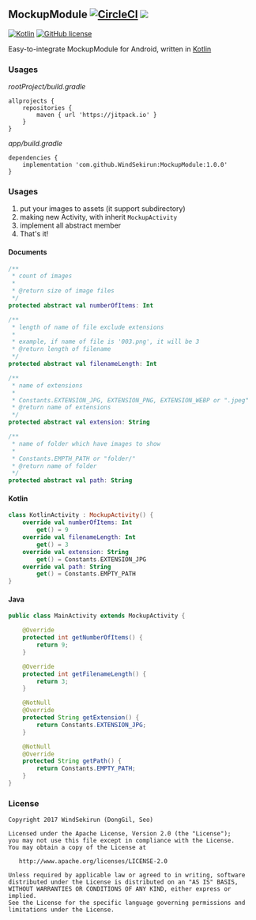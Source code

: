 ## MockupModule [![CircleCI](https://circleci.com/gh/WindSekirun/MockupModule.svg?style=svg)](https://circleci.com/gh/WindSekirun/MockupModule)  [![](https://jitpack.io/v/WindSekirun/MockupModule.svg)](https://jitpack.io/#WindSekirun/MockupModule)

[![Kotlin](https://img.shields.io/badge/kotlin-1.2.0-blue.svg)](http://kotlinlang.org)	[![GitHub license](https://img.shields.io/badge/license-Apache%20License%202.0-blue.svg?style=flat)](http://www.apache.org/licenses/LICENSE-2.0)

Easy-to-integrate MockupModule for Android, written in [Kotlin](http://kotlinlang.org) 

### Usages
*rootProject/build.gradle*
```	
allprojects {
    repositories {
	    maven { url 'https://jitpack.io' }
    }
}
```

*app/build.gradle*
```
dependencies {
    implementation 'com.github.WindSekirun:MockupModule:1.0.0'
}
```

### Usages
1. put your images to assets (it support subdirectory)
2. making new Activity, with inherit ```MockupActivity```
3. implement all abstract member
4. That's it!

#### Documents
```Kotlin
/**
 * count of images
 *
 * @return size of image files
 */
protected abstract val numberOfItems: Int

/**
 * length of name of file exclude extensions
 *
 * example, if name of file is '003.png', it will be 3
 * @return length of filename
 */
protected abstract val filenameLength: Int

/**
 * name of extensions
 *
 * Constants.EXTENSION_JPG, EXTENSION_PNG, EXTENSION_WEBP or ".jpeg"
 * @return name of extensions
 */
protected abstract val extension: String

/**
 * name of folder which have images to show
 *
 * Constants.EMPTH_PATH or "folder/"
 * @return name of folder
 */
protected abstract val path: String
```

#### Kotlin
```Kotlin
class KotlinActivity : MockupActivity() {
    override val numberOfItems: Int
        get() = 9
    override val filenameLength: Int
        get() = 3
    override val extension: String
        get() = Constants.EXTENSION_JPG
    override val path: String
        get() = Constants.EMPTY_PATH
}
```

#### Java
```Java
public class MainActivity extends MockupActivity {

    @Override
    protected int getNumberOfItems() {
        return 9;
    }

    @Override
    protected int getFilenameLength() {
        return 3;
    }

    @NotNull
    @Override
    protected String getExtension() {
        return Constants.EXTENSION_JPG;
    }

    @NotNull
    @Override
    protected String getPath() {
        return Constants.EMPTY_PATH;
    }
}
```


### License 
```
Copyright 2017 WindSekirun (DongGil, Seo)

Licensed under the Apache License, Version 2.0 (the "License");
you may not use this file except in compliance with the License.
You may obtain a copy of the License at

   http://www.apache.org/licenses/LICENSE-2.0

Unless required by applicable law or agreed to in writing, software
distributed under the License is distributed on an "AS IS" BASIS,
WITHOUT WARRANTIES OR CONDITIONS OF ANY KIND, either express or implied.
See the License for the specific language governing permissions and
limitations under the License.
```
